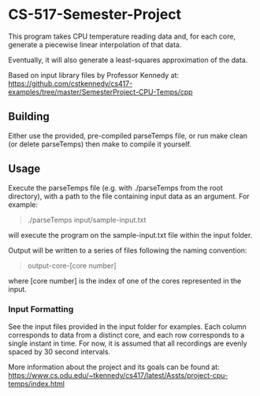 # CS-517-Semester-Project

This program takes CPU temperature reading data and, for each core, generate
a piecewise linear interpolation of that data.

Eventually, it will also generate a least-squares approximation of the data.

Based on input library files by Professor Kennedy at: 
https://github.com/cstkennedy/cs417-examples/tree/master/SemesterProject-CPU-Temps/cpp


## Building

Either use the provided, pre-compiled parseTemps file, or run make clean
(or delete parseTemps) then make to compile it yourself.


## Usage

Execute the parseTemps file (e.g. with ./parseTemps from the root directory),
with a path to the file containing input data as an argument. For example:
> ./parseTemps input/sample-input.txt

will execute the program on the sample-input.txt file within the input folder.

Output will be written to a series of files following the naming convention:
> output-core-[core number]

where [core number] is the index of one of the cores represented in the input.


### Input Formatting

See the input files provided in the input folder for examples.
Each column corresponds to data from a distinct core, and each row corresponds
to a single instant in time.
For now, it is assumed that all recordings are evenly spaced by 30 second intervals.


More information about the project and its goals can be found at: https://www.cs.odu.edu/~tkennedy/cs417/latest/Assts/project-cpu-temps/index.html